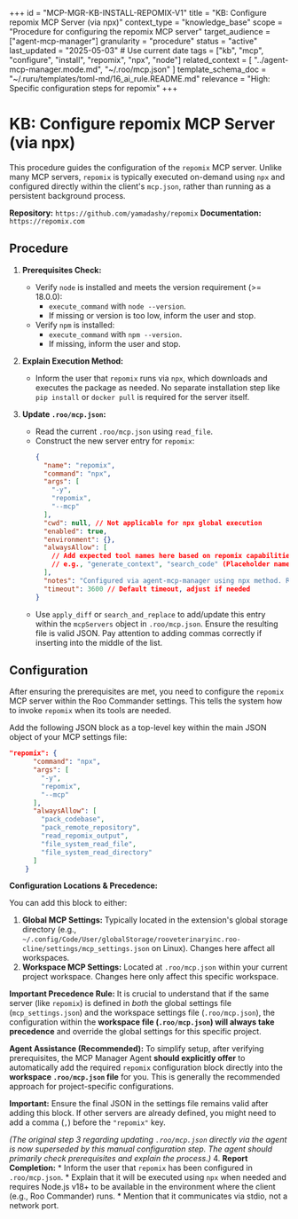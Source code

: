 +++
id = "MCP-MGR-KB-INSTALL-REPOMIX-V1"
title = "KB: Configure repomix MCP Server (via npx)"
context_type = "knowledge_base"
scope = "Procedure for configuring the repomix MCP server"
target_audience = ["agent-mcp-manager"]
granularity = "procedure"
status = "active"
last_updated = "2025-05-03" # Use current date
tags = ["kb", "mcp", "configure", "install", "repomix", "npx", "node"]
related_context = [
    "../agent-mcp-manager.mode.md",
    "~/.roo/mcp.json"
    ]
template_schema_doc = "~/.ruru/templates/toml-md/16_ai_rule.README.md"
relevance = "High: Specific configuration steps for repomix"
+++

# KB: Configure repomix MCP Server (via npx)

This procedure guides the configuration of the `repomix` MCP server. Unlike many MCP servers, `repomix` is typically executed on-demand using `npx` and configured directly within the client's `mcp.json`, rather than running as a persistent background process.

**Repository:** `https://github.com/yamadashy/repomix`
**Documentation:** `https://repomix.com`

## Procedure

1.  **Prerequisites Check:**
    *   Verify `node` is installed and meets the version requirement (>= 18.0.0):
        *   `execute_command` with `node --version`.
        *   If missing or version is too low, inform the user and stop.
    *   Verify `npm` is installed:
        *   `execute_command` with `npm --version`.
        *   If missing, inform the user and stop.

2.  **Explain Execution Method:**
    *   Inform the user that `repomix` runs via `npx`, which downloads and executes the package as needed. No separate installation step like `pip install` or `docker pull` is required for the server itself.

3.  **Update `.roo/mcp.json`:**
    *   Read the current `.roo/mcp.json` using `read_file`.
    *   Construct the new server entry for `repomix`:
        ```json
        {
          "name": "repomix",
          "command": "npx",
          "args": [
            "-y",
            "repomix",
            "--mcp"
          ],
          "cwd": null, // Not applicable for npx global execution
          "enabled": true,
          "environment": {},
          "alwaysAllow": [
            // Add expected tool names here based on repomix capabilities
            // e.g., "generate_context", "search_code" (Placeholder names)
          ],
          "notes": "Configured via agent-mcp-manager using npx method. Requires Node.js v18+.",
          "timeout": 3600 // Default timeout, adjust if needed
        }
        ```
    *   Use `apply_diff` or `search_and_replace` to add/update this entry within the `mcpServers` object in `.roo/mcp.json`. Ensure the resulting file is valid JSON. Pay attention to adding commas correctly if inserting into the middle of the list.

## Configuration

After ensuring the prerequisites are met, you need to configure the `repomix` MCP server within the Roo Commander settings. This tells the system how to invoke `repomix` when its tools are needed.

Add the following JSON block as a top-level key within the main JSON object of your MCP settings file:

```json
"repomix": {
      "command": "npx",
      "args": [
        "-y",
        "repomix",
        "--mcp"
      ],
      "alwaysAllow": [
        "pack_codebase",
        "pack_remote_repository",
        "read_repomix_output",
        "file_system_read_file",
        "file_system_read_directory"
      ]
    }
```

**Configuration Locations & Precedence:**

You can add this block to either:

1.  **Global MCP Settings:** Typically located in the extension's global storage directory (e.g., `~/.config/Code/User/globalStorage/rooveterinaryinc.roo-cline/settings/mcp_settings.json` on Linux). Changes here affect all workspaces.
2.  **Workspace MCP Settings:** Located at `.roo/mcp.json` within your current project workspace. Changes here only affect this specific workspace.

**Important Precedence Rule:** It is crucial to understand that if the same server (like `repomix`) is defined in *both* the global settings file (`mcp_settings.json`) and the workspace settings file (`.roo/mcp.json`), the configuration within the **workspace file (`.roo/mcp.json`) will always take precedence** and override the global settings for this specific project.

**Agent Assistance (Recommended):** To simplify setup, after verifying prerequisites, the MCP Manager Agent **should explicitly offer** to automatically add the required `repomix` configuration block directly into the **workspace `.roo/mcp.json` file** for you. This is generally the recommended approach for project-specific configurations.

**Important:** Ensure the final JSON in the settings file remains valid after adding this block. If other servers are already defined, you might need to add a comma (`,`) before the `"repomix"` key.

*(The original step 3 regarding updating `.roo/mcp.json` directly via the agent is now superseded by this manual configuration step. The agent should primarily check prerequisites and explain the process.)*
4.  **Report Completion:**
    *   Inform the user that `repomix` has been configured in `.roo/mcp.json`.
    *   Explain that it will be executed using `npx` when needed and requires Node.js v18+ to be available in the environment where the client (e.g., Roo Commander) runs.
    *   Mention that it communicates via stdio, not a network port.